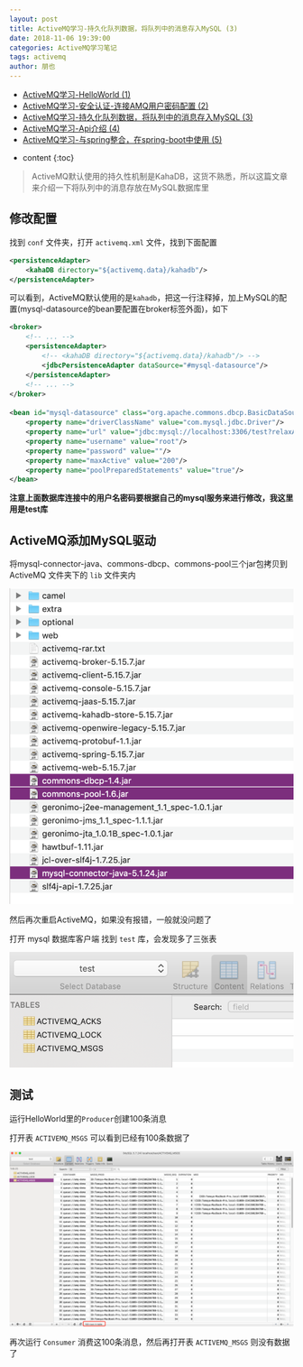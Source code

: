 ```yaml
---
layout: post
title: ActiveMQ学习-持久化队列数据，将队列中的消息存入MySQL (3)
date: 2018-11-06 19:39:00
categories: ActiveMQ学习笔记
tags: activemq
author: 朋也
---
```


- [ActiveMQ学习-HelloWorld (1)](https://tomoya92.github.io/2018/11/05/activemq-helloworld/)
- [ActiveMQ学习-安全认证-连接AMQ用户密码配置 (2)](https://tomoya92.github.io/2018/11/06/activemq-security/)
- [ActiveMQ学习-持久化队列数据，将队列中的消息存入MySQL (3)](https://tomoya92.github.io/2018/11/06/activemq-persistence/)
- [ActiveMQ学习-Api介绍 (4)](https://tomoya92.github.io/2018/11/08/activemq-api/)
- [ActiveMQ学习-与spring整合，在spring-boot中使用 (5)](https://tomoya92.github.io/2018/11/09/activemq-spring-boot/)

* content
{:toc}

> ActiveMQ默认使用的持久性机制是KahaDB，这货不熟悉，所以这篇文章来介绍一下将队列中的消息存放在MySQL数据库里

## 修改配置

找到 `conf` 文件夹，打开 `activemq.xml` 文件，找到下面配置

```xml
<persistenceAdapter>
    <kahaDB directory="${activemq.data}/kahadb"/>
</persistenceAdapter>
```





可以看到，ActiveMQ默认使用的是`kahadb`，把这一行注释掉，加上MySQL的配置(mysql-datasource的bean要配置在broker标签外面)，如下

```xml
<broker>
    <!-- ... -->
    <persistenceAdapter>
        <!-- <kahaDB directory="${activemq.data}/kahadb"/> -->
        <jdbcPersistenceAdapter dataSource="#mysql-datasource"/>
    </persistenceAdapter>
    <!-- ... -->
</broker>

<bean id="mysql-datasource" class="org.apache.commons.dbcp.BasicDataSource" destroy-method="close">
    <property name="driverClassName" value="com.mysql.jdbc.Driver"/>
    <property name="url" value="jdbc:mysql://localhost:3306/test?relaxAutoCommit=true"/>
    <property name="username" value="root"/>
    <property name="password" value=""/>
    <property name="maxActive" value="200"/>
    <property name="poolPreparedStatements" value="true"/>
</bean>
```

**注意上面数据库连接中的用户名密码要根据自己的mysql服务来进行修改，我这里用是test库**

## ActiveMQ添加MySQL驱动

将mysql-connector-java、commons-dbcp、commons-pool三个jar包拷贝到 ActiveMQ 文件夹下的 `lib` 文件夹内

![](/assets/QQ20181106-200540@2x.png)

然后再次重启ActiveMQ，如果没有报错，一般就没问题了

打开 mysql 数据库客户端 找到 `test` 库，会发现多了三张表

![](/assets/QQ20181106-200859@2x.png)

## 测试

运行HelloWorld里的`Producer`创建100条消息

打开表 `ACTIVEMQ_MSGS` 可以看到已经有100条数据了

![](/assets/QQ20181106-201307@2x.png)

再次运行 `Consumer` 消费这100条消息，然后再打开表 `ACTIVEMQ_MSGS` 则没有数据了
